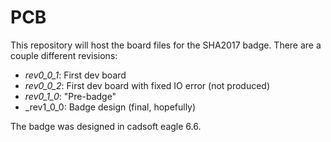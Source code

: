 # PCB
This repository will host the board files for the SHA2017 badge. There are a couple different revisions:
* _rev0_0_1_: First dev board
* _rev0_0_2_: First dev board with fixed IO error (not produced)
* _rev0_1_0_: "Pre-badge"
* _rev1_0_0: Badge design (final, hopefully)

The badge was designed in cadsoft eagle 6.6.
